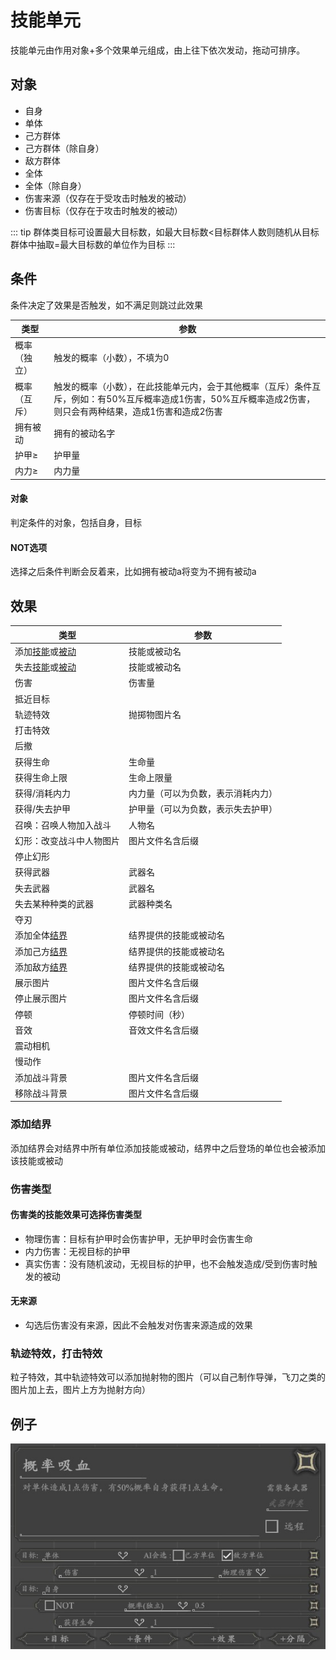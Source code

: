 # 技能单元
技能单元由作用对象+多个效果单元组成，由上往下依次发动，拖动可排序。

## 对象
- 自身
- 单体
- 己方群体
- 己方群体（除自身）
- 敌方群体
- 全体
- 全体（除自身）
- 伤害来源（仅存在于受攻击时触发的被动）
- 伤害目标（仅存在于攻击时触发的被动）

::: tip
群体类目标可设置最大目标数，如最大目标数<目标群体人数则随机从目标群体中抽取=最大目标数的单位作为目标
:::

## 条件
条件决定了效果是否触发，如不满足则跳过此效果

|类型|参数|
| --- | ----------- |
|概率（独立）|触发的概率（小数），不填为0|
|概率（互斥）|触发的概率（小数），在此技能单元内，会于其他概率（互斥）条件互斥，例如：有50%互斥概率造成1伤害，50%互斥概率造成2伤害，则只会有两种结果，造成1伤害和造成2伤害|
|拥有被动|拥有的被动名字|
|护甲≥|护甲量|
|内力≥|内力量|

#### 对象
判定条件的对象，包括自身，目标

#### NOT选项
选择之后条件判断会反着来，比如拥有被动a将变为不拥有被动a

## 效果

|类型|参数|
| --- | ----------- |
|添加[技能](./spell.html)或[被动](./passive.html)|技能或被动名|
|失去[技能](./spell.html)或[被动](./passive.html)|技能或被动名|
|伤害|伤害量|
|抵近目标||
|轨迹特效|抛掷物图片名|
|打击特效||
|后撤||
|获得生命|生命量|
|获得生命上限|生命上限量|
|获得/消耗内力|内力量（可以为负数，表示消耗内力）|
|获得/失去护甲|护甲量（可以为负数，表示失去护甲）|
|召唤：召唤人物加入战斗|人物名|
|幻形：改变战斗中人物图片|图片文件名含后缀|
|停止幻形||
|获得武器|武器名|
|失去武器|武器名|
|失去某种种类的武器|武器种类名|
|夺刃||
|添加全体[结界](#添加结界)|结界提供的技能或被动名|
|添加己方[结界](#添加结界)|结界提供的技能或被动名|
|添加敌方[结界](#添加结界)|结界提供的技能或被动名|
|展示图片|图片文件名含后缀|
|停止展示图片|图片文件名含后缀|
|停顿|停顿时间（秒）|
|音效|音效文件名含后缀|
|震动相机||
|慢动作||
|添加战斗背景|图片文件名含后缀|
|移除战斗背景|图片文件名含后缀|

### 添加结界
添加结界会对结界中所有单位添加技能或被动，结界中之后登场的单位也会被添加该技能或被动

### 伤害类型
#### 伤害类的技能效果可选择伤害类型
- 物理伤害：目标有护甲时会伤害护甲，无护甲时会伤害生命
- 内力伤害：无视目标的护甲
- 真实伤害：没有随机波动，无视目标的护甲，也不会触发造成/受到伤害时触发的被动

#### 无来源
- 勾选后伤害没有来源，因此不会触发对伤害来源造成的效果
### 轨迹特效，打击特效
粒子特效，其中轨迹特效可以添加抛射物的图片（可以自己制作导弹，飞刀之类的图片加上去，图片上方为抛射方向）

## 例子
![技能](../../assets/spell.jpg)
